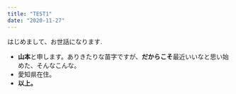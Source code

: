 ```yaml
---
title: "TEST1"
date: "2020-11-27"
---
```


はじめまして、お世話になります.
- **山本**と申します。ありきたりな苗字ですが、**だからこそ**最近いいなと思い始めた、そんなこんな。
- 愛知県在住。
- **以上。**


<!-- Next.js has two forms of pre-rendering: **Static Generation** and **Server-side Rendering**. The difference is in **when** it generates the HTML for a page.

- **Static Generation** is the pre-rendering method that generates the HTML at **build time**. The pre-rendered HTML is then _reused_ on each request.
- **Server-side Rendering** is the pre-rendering method that generates the HTML on **each request**.

Importantly, Next.js lets you **choose** which pre-rendering form to use for each page. You can create a "hybrid" Next.js app by using Static Generation for most pages and using Server-side Rendering for others. -->